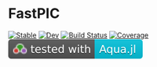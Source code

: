 # FastPIC

[![Stable](https://img.shields.io/badge/docs-stable-blue.svg)](https://FerreolS.github.io/FastPIC.jl/stable/)
[![Dev](https://img.shields.io/badge/docs-dev-blue.svg)](https://FerreolS.github.io/FastPIC.jl/dev/)
[![Build Status](https://github.com/FerreolS/FastPIC.jl/actions/workflows/CI.yml/badge.svg?branch=master)](https://github.com/FerreolS/FastPIC.jl/actions/workflows/CI.yml?query=branch%3Amaster)
[![Coverage](https://codecov.io/gh/FerreolS/FastPIC.jl/branch/master/graph/badge.svg)](https://codecov.io/gh/FerreolS/FastPIC.jl)
[![Aqua](https://raw.githubusercontent.com/JuliaTesting/Aqua.jl/master/badge.svg)](https://github.com/JuliaTesting/Aqua.jl)
